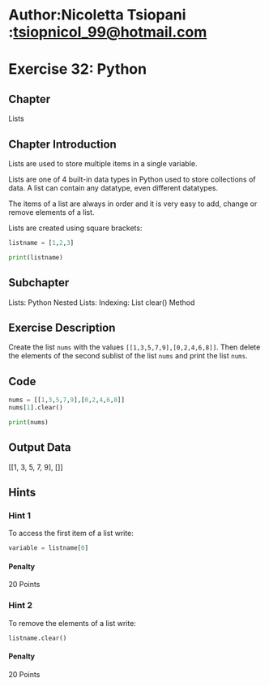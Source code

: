# Author:Nicoletta Tsiopani :tsiopnicol_99@hotmail.com

# Exercise 32: Python

## Chapter
Lists

## Chapter Introduction
Lists are used to store multiple items in a single variable.

Lists are one of 4 built-in data types in Python used to store collections of data. A list can contain any datatype, even different datatypes.

The items of a list are always in order and it is very easy to add, change or remove elements of a list.

Lists are created using square brackets:

```python
listname = [1,2,3]

print(listname)
```

## Subchapter
Lists: Python Nested Lists: Indexing: List clear() Method


## Exercise Description
Create the list `nums` with the values `[[1,3,5,7,9],[0,2,4,6,8]]`. Then delete the elements of the second sublist of the list `nums` and print the list `nums`.

## Code
```python
nums = [[1,3,5,7,9],[0,2,4,6,8]]
nums[1].clear()

print(nums)
```

## Output Data
[[1, 3, 5, 7, 9], []]

## Hints

### Hint 1
To access the first item of a list write:

```python
variable = listname[0]
```


#### Penalty
20 Points


### Hint 2
To remove the elements of a list write:

```python
listname.clear()
```

#### Penalty
20 Points

